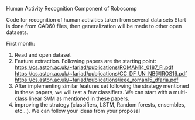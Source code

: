 Human Activity Recognition Component of Robocomp

Code for recognition of human activities taken from several data sets
Start is done from CAD60 files, then generalization will be made to other open datasets.

First month:
1. Read and open dataset
2. Feature extraction. Following papers are the starting point:
https://cs.aston.ac.uk/~fariad/publications/ROMAN14_0187_FI.pdf
https://cs.aston.ac.uk/~fariad/publications/CC_DF_UN_NB@IROS16.pdf
https://cs.aston.ac.uk/~fariad/publications/ieee_roman15_dfaria.pdf
3. After implementing similar features set following the strategy mentioned in these papers, we will test a few classifiers. We can start with a multi-class linear SVM as mentioned in these papers.
4. improving the strategy (classifiers, LSTM, Random forests, ensembles, etc...). We can follow your ideas from your proposal

